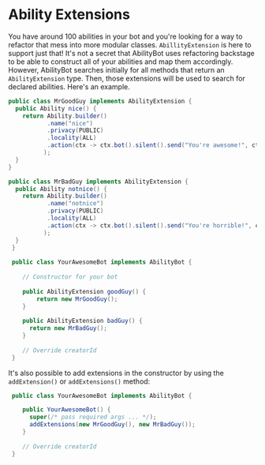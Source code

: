 # Ability Extensions
You have around 100 abilities in your bot and you're looking for a way to refactor that mess into more modular classes. `AbillityExtension` is here to support just that! It's not a secret that AbilityBot uses refactoring backstage to be able to construct all of your abilities and map them accordingly. However, AbilityBot searches initially for all methods that return an `AbilityExtension` type. Then, those extensions will be used to search for declared abilities. Here's an example.
```java
public class MrGoodGuy implements AbilityExtension {
  public Ability nice() {
    return Ability.builder()
           .name("nice")
           .privacy(PUBLIC)
           .locality(ALL)
           .action(ctx -> ctx.bot().silent().send("You're awesome!", ctx.chatId())
          );
  }
}

public class MrBadGuy implements AbilityExtension {
  public Ability notnice() {
    return Ability.builder()
           .name("notnice")
           .privacy(PUBLIC)
           .locality(ALL)
           .action(ctx -> ctx.bot().silent().send("You're horrible!", ctx.chatId())
          );
  }
 }
 
 public class YourAwesomeBot implements AbilityBot {
    
    // Constructor for your bot
  
    public AbilityExtension goodGuy() {
        return new MrGoodGuy();
    }
    
    public AbilityExtension badGuy() {
      return new MrBadGuy();
    }
    
    // Override creatorId
 }
```

It's also possible to add extensions in the constructor by using the `addExtension()` or `addExtensions()` method:

```java
 public class YourAwesomeBot implements AbilityBot {

    public YourAwesomeBot() {
      super(/* pass required args ... */);
      addExtensions(new MrGoodGuy(), new MrBadGuy());
    }
    
    // Override creatorId
 }
```
